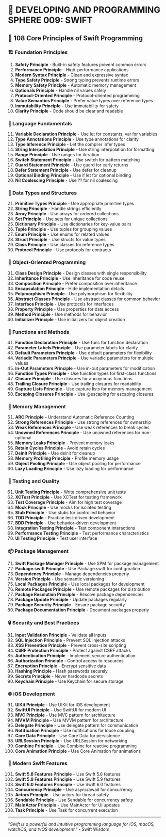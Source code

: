 # 🌟 DEVELOPING AND PROGRAMMING SPHERE 009: SWIFT

## 🍎 108 Core Principles of Swift Programming

### 🏗️ Foundation Principles

1. **Safety Principle** - Built-in safety features prevent common errors
2. **Performance Principle** - High-performance applications
3. **Modern Syntax Principle** - Clean and expressive syntax
4. **Type Safety Principle** - Strong typing prevents runtime errors
5. **Memory Safety Principle** - Automatic memory management
6. **Optionals Principle** - Handle nil values safely
7. **Protocol-Oriented Principle** - Protocol-oriented programming
8. **Value Semantics Principle** - Prefer value types over reference types
9. **Immutability Principle** - Use immutability for safety
10. **Clarity Principle** - Code should be clear and readable

### 🎯 Language Fundamentals

11. **Variable Declaration Principle** - Use let for constants, var for variables
12. **Type Annotations Principle** - Use type annotations for clarity
13. **Type Inference Principle** - Let the compiler infer types
14. **String Interpolation Principle** - Use string interpolation for formatting
15. **Range Principle** - Use ranges for iteration
16. **Switch Statement Principle** - Use switch for pattern matching
17. **Guard Statement Principle** - Use guard for early returns
18. **Defer Statement Principle** - Use defer for cleanup
19. **Optional Binding Principle** - Use if let for optional binding
20. **Nil Coalescing Principle** - Use ?? for nil coalescing

### 🧮 Data Types and Structures

21. **Primitive Types Principle** - Use appropriate primitive types
22. **String Principle** - Handle strings efficiently
23. **Array Principle** - Use arrays for ordered collections
24. **Set Principle** - Use sets for unique collections
25. **Dictionary Principle** - Use dictionaries for key-value pairs
26. **Tuple Principle** - Use tuples for grouping values
27. **Enum Principle** - Use enums for related values
28. **Struct Principle** - Use structs for value types
29. **Class Principle** - Use classes for reference types
30. **Protocol Principle** - Use protocols for contracts

### 🎨 Object-Oriented Programming

31. **Class Design Principle** - Design classes with single responsibility
32. **Inheritance Principle** - Use inheritance for code reuse
33. **Composition Principle** - Prefer composition over inheritance
34. **Encapsulation Principle** - Hide implementation details
35. **Polymorphism Principle** - Use polymorphism for flexibility
36. **Abstract Classes Principle** - Use abstract classes for common behavior
37. **Interface Principle** - Use protocols for interfaces
38. **Property Principle** - Use properties for data access
39. **Method Principle** - Use methods for behavior
40. **Initializer Principle** - Use initializers for object creation

### 🔧 Functions and Methods

41. **Function Declaration Principle** - Use func for function declaration
42. **Parameter Labels Principle** - Use parameter labels for clarity
43. **Default Parameters Principle** - Use default parameters for flexibility
44. **Variadic Parameters Principle** - Use variadic parameters for multiple values
45. **In-Out Parameters Principle** - Use in-out parameters for modification
46. **Function Types Principle** - Use function types for first-class functions
47. **Closure Principle** - Use closures for anonymous functions
48. **Trailing Closure Principle** - Use trailing closures for readability
49. **Capture Lists Principle** - Use capture lists for memory management
50. **Escaping Closures Principle** - Use @escaping for escaping closures

### 🚀 Memory Management

51. **ARC Principle** - Understand Automatic Reference Counting
52. **Strong References Principle** - Use strong references for ownership
53. **Weak References Principle** - Use weak references to break cycles
54. **Unowned References Principle** - Use unowned references for non-optional
55. **Memory Leaks Principle** - Prevent memory leaks
56. **Retain Cycles Principle** - Avoid retain cycles
57. **Deinit Principle** - Use deinit for cleanup
58. **Memory Profiling Principle** - Profile memory usage
59. **Object Pooling Principle** - Use object pooling for performance
60. **Lazy Loading Principle** - Use lazy loading for performance

### 🧪 Testing and Quality

61. **Unit Testing Principle** - Write comprehensive unit tests
62. **XCTest Principle** - Use XCTest for testing framework
63. **Test Coverage Principle** - Aim for high test coverage
64. **Mock Principle** - Use mocks for isolated testing
65. **Stub Principle** - Use stubs for controlled behavior
66. **TDD Principle** - Practice test-driven development
67. **BDD Principle** - Use behavior-driven development
68. **Integration Testing Principle** - Test component interactions
69. **Performance Testing Principle** - Test performance characteristics
70. **UI Testing Principle** - Test user interface

### 📦 Package Management

71. **Swift Package Manager Principle** - Use SPM for package management
72. **Package.swift Principle** - Use Package.swift for configuration
73. **Dependency Principle** - Manage dependencies properly
74. **Version Principle** - Use semantic versioning
75. **Local Packages Principle** - Use local packages for development
76. **Remote Packages Principle** - Use remote packages for distribution
77. **Package Resolution Principle** - Resolve package dependencies
78. **Package Update Principle** - Update packages regularly
79. **Package Security Principle** - Ensure package security
80. **Package Documentation Principle** - Document packages properly

### 🔒 Security and Best Practices

81. **Input Validation Principle** - Validate all inputs
82. **SQL Injection Principle** - Prevent SQL injection attacks
83. **XSS Prevention Principle** - Prevent cross-site scripting
84. **CSRF Protection Principle** - Protect against CSRF attacks
85. **Authentication Principle** - Implement secure authentication
86. **Authorization Principle** - Control access to resources
87. **Encryption Principle** - Encrypt sensitive data
88. **Hashing Principle** - Hash passwords securely
89. **Secrets Principle** - Never hardcode secrets
90. **Keychain Principle** - Use Keychain for secure storage

### 🌐 iOS Development

91. **UIKit Principle** - Use UIKit for iOS development
92. **SwiftUI Principle** - Use SwiftUI for modern UI
93. **MVC Principle** - Use MVC pattern for architecture
94. **MVVM Principle** - Use MVVM pattern for architecture
95. **Delegate Principle** - Use delegate pattern for communication
96. **Notification Principle** - Use notifications for loose coupling
97. **Core Data Principle** - Use Core Data for persistence
98. **URLSession Principle** - Use URLSession for networking
99. **Combine Principle** - Use Combine for reactive programming
100. **Core Animation Principle** - Use Core Animation for animations

### 🚀 Modern Swift Features

101. **Swift 5.8 Features Principle** - Use Swift 5.8 features
102. **Swift 5.9 Features Principle** - Use Swift 5.9 features
103. **Swift 6.0 Features Principle** - Use Swift 6.0 features
104. **Concurrency Principle** - Use async/await for concurrency
105. **Actors Principle** - Use actors for thread safety
106. **Sendable Principle** - Use Sendable for concurrency safety
107. **MainActor Principle** - Use MainActor for UI updates
108. **Task Principle** - Use Task for concurrent execution

---

*"Swift is a powerful and intuitive programming language for iOS, macOS, watchOS, and tvOS development."* - Swift Wisdom



